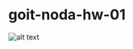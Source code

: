 # goit-noda-hw-01

<!-- https://ibb.co/7VPwbRm
https://ibb.co/wK0Q05Q
https://ibb.co/hc14B8M
https://ibb.co/GJCH3vn -->

![alt text](https://ibb.co/7VPwbRm)